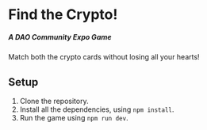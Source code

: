 # Find the Crypto!
##### A DAO Community Expo Game

Match both the crypto cards without losing all your hearts!

## Setup
1. Clone the repository.
2. Install all the dependencies, using `npm install`.
3. Run the game using `npm run dev`.